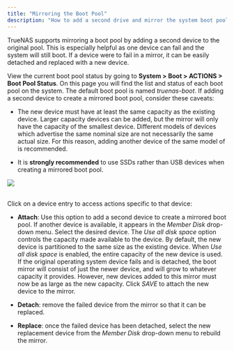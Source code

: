 ```yaml
---
title: "Mirroring the Boot Pool"
description: "How to add a second drive and mirror the system boot pool."
---
```


TrueNAS supports mirroring a boot pool by adding a second device to the original
pool. This is especially helpful as one device can fail and the system will
still boot. If a device were to fail in a mirror, it can be easily detached and
replaced with a new device.

View the current boot pool status by going to
**System > Boot > ACTIONS > Boot Pool Status**. On this page you will find the
list and status of each boot pool on the system. The default boot pool is named
*truenas-boot*. If adding a second device to create a mirrored boot pool,
consider these caveats:

* The new device must have at least the same capacity as the existing device.
  Larger capacity devices can be added, but the mirror will only have the
  capacity of the smallest device. Different models of devices which advertise
  the same nominal size are not necessarily the same actual size. For this reason,
  adding another device of the same model of is recommended.

* It is **strongly recommended** to use SSDs rather than USB devices when
  creating a mirrored boot pool.

<img src="/images/boot-pool-status.png">
<br><br>

Click <i class="fas fa-ellipsis-v"></i> on a device entry to access actions
specific to that device:

* **Attach**: Use this option to add a second device to create a mirrored boot
  pool. If another device is available, it appears in the *Member Disk*
  drop-down menu. Select the desired device. The *Use all disk space* option
  controls the capacity made available to the device. By default, the new device
  is partitioned to the same size as the existing device. When
  *Use all disk space* is enabled, the entire capacity of the new device is
  used. If the original operating system device fails and is detached, the boot
  mirror will consist of just the newer device, and will grow to whatever
  capacity it provides. However, new devices added to this mirror must now be
  as large as the new capacity. Click *SAVE* to attach the new device to the
  mirror.

* **Detach**: remove the failed device from the mirror so that it can be
  replaced.

* **Replace**: once the failed device has been detached, select the new
  replacement device from the *Member Disk* drop-down menu to rebuild the
  mirror.